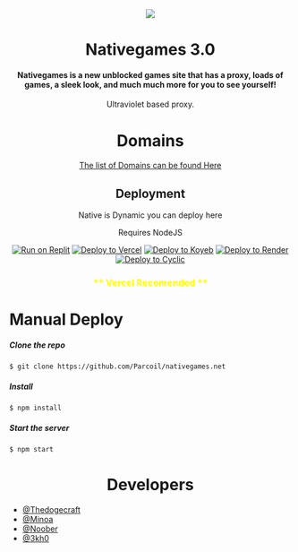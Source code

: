 <div align=center>
<img align="center" src="https://i.imgur.com/jGUrpkz.png">

<h1 align="center"> Nativegames 3.0</h1>

<h4 align="center">Nativegames is a new unblocked games site that has a proxy, loads of games, a sleek look, and much much more for you to see yourself!</h4>
<p>Ultraviolet based proxy.</p>


<h1 align="center"> Domains </h1>
<a href="https://discord.gg/k7jzF4jFpr" align="center"> The list of Domains can be found Here </a>

<h2> Deployment</h2>
<p> Native is Dynamic you can deploy here</p>
<p>Requires NodeJS</p>


<p>

[![Run on Replit](https://binbashbanana.github.io/deploy-buttons/buttons/remade/replit.svg)](https://replit.com/github/Parcoil/nativegames.net)
[![Deploy to Vercel](https://binbashbanana.github.io/deploy-buttons/buttons/remade/vercel.svg)](https://vercel.com/new/clone?repository-url=https://github.com/Parcoil/nativegames.net)
[![Deploy to Koyeb](https://binbashbanana.github.io/deploy-buttons/buttons/remade/koyeb.svg)](https://app.koyeb.com/deploy?type=git&repository=github.com/Parcoil/nativegames.net&branch=main&name=Native)
[![Deploy to Render](https://binbashbanana.github.io/deploy-buttons/buttons/remade/render.svg)](https://render.com/deploy?repo=https://github.com/Parcoil/nativegames.net)
[![Deploy to Cyclic](https://binbashbanana.github.io/deploy-buttons/buttons/remade/cyclic.svg)](https://app.cyclic.sh/api/app/deploy/Parcoil/nativegames.net)
<h3 style="color: yellow;">** Vercel Recomended **</h3>
</div>
<p>
<p>

 <h1> Manual Deploy</h1>
 
<h5> Clone the repo </h5>

 ```
 $ git clone https://github.com/Parcoil/nativegames.net
 ```

<h5> Install </h5>

```
$ npm install 
```
<h5> Start the server </h5>


```
$ npm start
```
<p>


<h1 align=center> Developers </h1>


- [@Thedogecraft](https://github.com/Thedogecraft)
- [@Minoa](https://github.com/MinoaBaccus)
- [@Noober](https://github.com/Hackerman2763)
- [@3kh0](https://github.com/3kh0)
